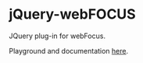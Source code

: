 # jQuery-webFOCUS

JQuery plug-in for webFocus. 

Playground and documentation [here](https://reymad.github.io/jquery-for-webfocus/).

